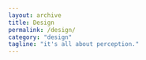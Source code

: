 ```yaml
---
layout: archive
title: Design
permalink: /design/
category: "design"
tagline: "it's all about perception."
---
```

